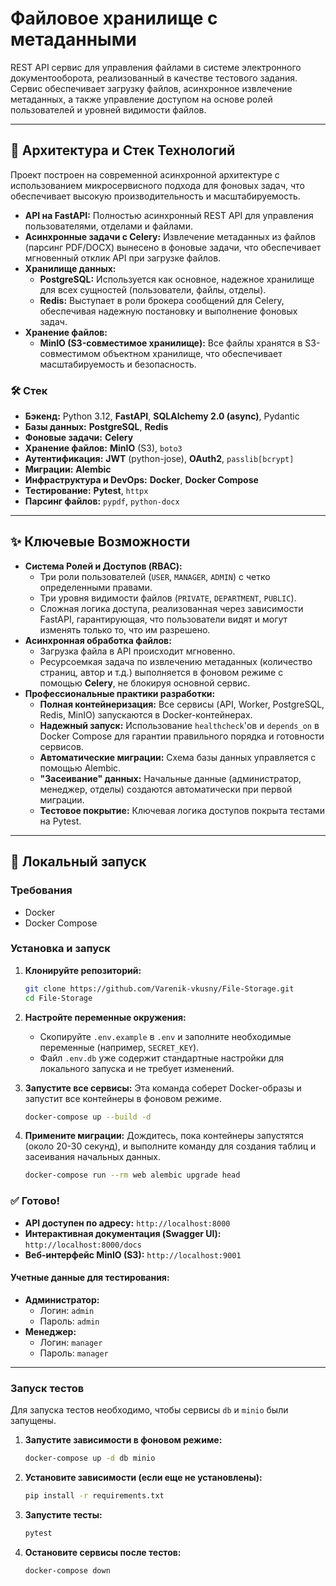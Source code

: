 # Файловое хранилище с метаданными

REST API сервис для управления файлами в системе электронного документооборота, реализованный в качестве тестового задания. Сервис обеспечивает загрузку файлов, асинхронное извлечение метаданных, а также управление доступом на основе ролей пользователей и уровней видимости файлов.

---

## 🚀 Архитектура и Стек Технологий

Проект построен на современной асинхронной архитектуре с использованием микросервисного подхода для фоновых задач, что обеспечивает высокую производительность и масштабируемость.

*   **API на FastAPI:** Полностью асинхронный REST API для управления пользователями, отделами и файлами.
*   **Асинхронные задачи с Celery:** Извлечение метаданных из файлов (парсинг PDF/DOCX) вынесено в фоновые задачи, что обеспечивает мгновенный отклик API при загрузке файлов.
*   **Хранилище данных:**
    *   **PostgreSQL:** Используется как основное, надежное хранилище для всех сущностей (пользователи, файлы, отделы).
    *   **Redis:** Выступает в роли брокера сообщений для Celery, обеспечивая надежную постановку и выполнение фоновых задач.
*   **Хранение файлов:**
    *   **MinIO (S3-совместимое хранилище):** Все файлы хранятся в S3-совместимом объектном хранилище, что обеспечивает масштабируемость и безопасность.

### 🛠️ Стек

*   **Бэкенд:** Python 3.12, **FastAPI**, **SQLAlchemy 2.0 (async)**, Pydantic
*   **Базы данных:** **PostgreSQL**, **Redis**
*   **Фоновые задачи:** **Celery**
*   **Хранение файлов:** **MinIO** (S3), `boto3`
*   **Аутентификация:** **JWT** (python-jose), **OAuth2**, `passlib[bcrypt]`
*   **Миграции:** **Alembic**
*   **Инфраструктура и DevOps:** **Docker**, **Docker Compose**
*   **Тестирование:** **Pytest**, `httpx`
*   **Парсинг файлов:** `pypdf`, `python-docx`

---

## ✨ Ключевые Возможности

*   **Система Ролей и Доступов (RBAC):**
    *   Три роли пользователей (`USER`, `MANAGER`, `ADMIN`) с четко определенными правами.
    *   Три уровня видимости файлов (`PRIVATE`, `DEPARTMENT`, `PUBLIC`).
    *   Сложная логика доступа, реализованная через зависимости FastAPI, гарантирующая, что пользователи видят и могут изменять только то, что им разрешено.
*   **Асинхронная обработка файлов:**
    *   Загрузка файла в API происходит мгновенно.
    *   Ресурсоемкая задача по извлечению метаданных (количество страниц, автор и т.д.) выполняется в фоновом режиме с помощью **Celery**, не блокируя основной сервис.
*   **Профессиональные практики разработки:**
    *   **Полная контейнеризация:** Все сервисы (API, Worker, PostgreSQL, Redis, MinIO) запускаются в Docker-контейнерах.
    *   **Надежный запуск:** Использование `healthcheck`'ов и `depends_on` в Docker Compose для гарантии правильного порядка и готовности сервисов.
    *   **Автоматические миграции:** Схема базы данных управляется с помощью Alembic.
    *   **"Засеивание" данных:** Начальные данные (администратор, менеджер, отделы) создаются автоматически при первой миграции.
    *   **Тестовое покрытие:** Ключевая логика доступов покрыта тестами на Pytest.

---

## 🏁 Локальный запуск

### Требования
*   Docker
*   Docker Compose

### Установка и запуск

1.  **Клонируйте репозиторий:**
    ```bash
    git clone https://github.com/Varenik-vkusny/File-Storage.git
    cd File-Storage
    ```

2.  **Настройте переменные окружения:**
    *   Скопируйте `.env.example` в `.env` и заполните необходимые переменные (например, `SECRET_KEY`).
    *   Файл `.env.db` уже содержит стандартные настройки для локального запуска и не требует изменений.

3.  **Запустите все сервисы:**
    Эта команда соберет Docker-образы и запустит все контейнеры в фоновом режиме.
    ```bash
    docker-compose up --build -d
    ```

4.  **Примените миграции:**
    Дождитесь, пока контейнеры запустятся (около 20-30 секунд), и выполните команду для создания таблиц и засеивания начальных данных.
    ```bash
    docker-compose run --rm web alembic upgrade head
    ```

### ✅ Готово!

*   **API доступен по адресу:** `http://localhost:8000`
*   **Интерактивная документация (Swagger UI):** `http://localhost:8000/docs`
*   **Веб-интерфейс MinIO (S3):** `http://localhost:9001`

#### Учетные данные для тестирования:
*   **Администратор:**
    *   Логин: `admin`
    *   Пароль: `admin`
*   **Менеджер:**
    *   Логин: `manager`
    *   Пароль: `manager`

---

### Запуск тестов

Для запуска тестов необходимо, чтобы сервисы `db` и `minio` были запущены.

1.  **Запустите зависимости в фоновом режиме:**
    ```bash
    docker-compose up -d db minio
    ```
2.  **Установите зависимости (если еще не установлены):**
    ```bash
    pip install -r requirements.txt
    ```
3.  **Запустите тесты:**
    ```bash
    pytest
    ```
4.  **Остановите сервисы после тестов:**
    ```bash
    docker-compose down
    ```
